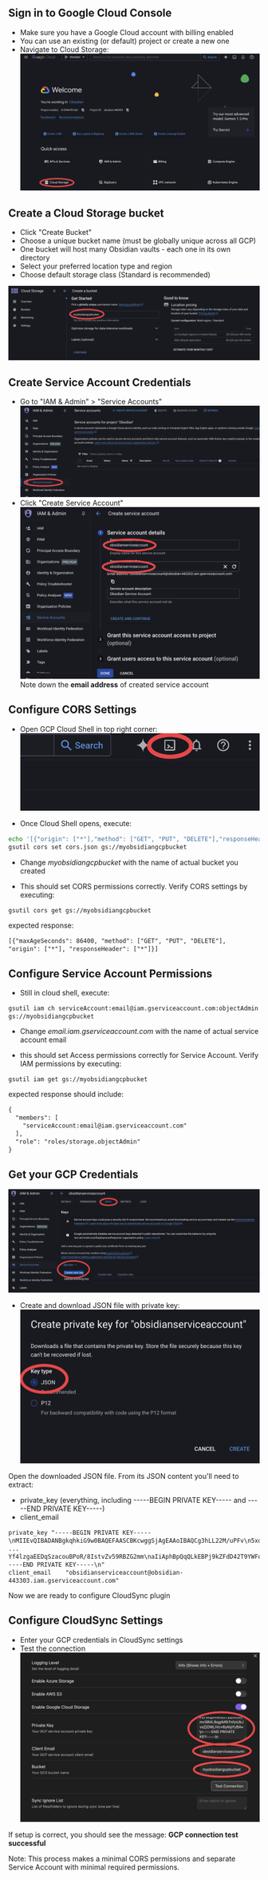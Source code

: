 ## Sign in to Google Cloud Console
- Make sure you have a Google Cloud account with billing enabled
- You can use an existing (or default) project or create a new one
-  Navigate to Cloud Storage:
![](img/GCP01.png)

## Create a Cloud Storage bucket
- Click "Create Bucket"
- Choose a unique bucket name (must be globally unique across all GCP)
- One bucket will host many Obsidian vaults - each one in its own directory
- Select your preferred location type and region
- Choose default storage class (Standard is recommended)

![](img/GCP02.png)

## Create Service Account Credentials
- Go to "IAM & Admin" > "Service Accounts"
![](img/GCP03.png)
- Click "Create Service Account"
![](img/GCP04.png)
Note down the **email address** of created service account

## Configure CORS Settings
- Open GCP Cloud Shell in top right corner:
![](img/GCP05.png)

- Once Cloud Shell opens, execute:

```bash
echo '[{"origin": ["*"],"method": ["GET", "PUT", "DELETE"],"responseHeader": ["*"],"maxAgeSeconds": 86400}]' > cors.json
gsutil cors set cors.json gs://myobsidiangcpbucket
```

- Change *myobsidiangcpbucket* with the name of actual bucket you created

- This should set CORS permissions correctly. Verify CORS settings by executing:

```
gsutil cors get gs://myobsidiangcpbucket
```

expected response:

```
[{"maxAgeSeconds": 86400, "method": ["GET", "PUT", "DELETE"], "origin": ["*"], "responseHeader": ["*"]}]
```

## Configure Service Account Permissions
- Still in cloud shell, execute:

```
gsutil iam ch serviceAccount:email@iam.gserviceaccount.com:objectAdmin gs://myobsidiangcpbucket
```

- Change *email.iam.gserviceaccount.com* with the name of actual service account email

- this should set Access permissions correctly for Service Account. Verify IAM permissions by executing:

```
gsutil iam get gs://myobsidiangcpbucket
```

expected response should include:

```
{
  "members": [
	"serviceAccount:email@iam.gserviceaccount.com"
  ],
  "role": "roles/storage.objectAdmin"
}
```

## Get your GCP Credentials
![](img/GCP06.png)

- Create and download JSON file with private key:
![](img/GCP07.png)

Open the downloaded JSON file. From its JSON content you'll need to extract:
- private_key (everything, including -----BEGIN PRIVATE KEY----- and -----END PRIVATE KEY-----)
- client_email

```
private_key	"-----BEGIN PRIVATE KEY-----\nMIIEvQIBADANBgkqhkiG9w0BAQEFAASCBKcwggSjAgEAAoIBAQCg3hLL22M/uPFv\n5xd47dXvVWhuQ
...
Yf4lzgaEEDqSzacouBPoR/8IstvZv59RBZG2mm\naIiAphBpQqQLkEBPj9kZFdD42T9YWFo7WtpHlW0UT2dhVUF/mzSB4LBqgIMfkTnI\nUbJvsZjOMLIVc+6yAIpYyBA=\n-----END PRIVATE KEY-----\n"
client_email	"obsidianserviceaccount@obsidian-443303.iam.gserviceaccount.com"
```

Now we are ready to configure CloudSync plugin

## Configure CloudSync Settings
- Enter your GCP credentials in CloudSync settings
- Test the connection
![](img/GCP08.png)

If setup is correct, you should see the message: **GCP connection test successful**

Note: This process makes a minimal CORS permissions and separate Service Account with minimal required permissions.
